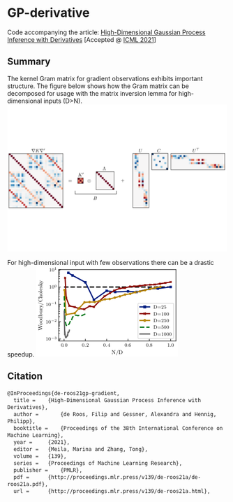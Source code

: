 # GP-derivative 
Code accompanying the article: [High-Dimensional Gaussian Process Inference with Derivatives](https://arxiv.org/abs/2102.07542) [Accepted @ [ICML 2021](https://icml.cc/)]

## Summary
The kernel Gram matrix for gradient observations exhibits important structure. The figure below shows how the Gram matrix can be decomposed for usage with the matrix inversion lemma for high-dimensional inputs (D>N).
![RBF kernel with N=3 and D=10](fig/thumbnail.png "RBF kernel with N=3 and D=10.")

For high-dimensional input with few observations there can be a drastic speedup. 
![runtime comparison](fig/runtime.png "CPU comparison of Woodbury decomposition versus standard Cholesky for different D and N. Values below 1 indicate a speedup.")


## Citation 


```
@InProceedings{de-roos21gp-gradient,
  title =    {High-Dimensional Gaussian Process Inference with Derivatives},
  author =       {de Roos, Filip and Gessner, Alexandra and Hennig, Philipp},
  booktitle =    {Proceedings of the 38th International Conference on Machine Learning},
  year =     {2021},
  editor =   {Meila, Marina and Zhang, Tong},
  volume =   {139},
  series =   {Proceedings of Machine Learning Research},
  publisher =    {PMLR},
  pdf =      {http://proceedings.mlr.press/v139/de-roos21a/de-roos21a.pdf},
  url =      {http://proceedings.mlr.press/v139/de-roos21a.html},
```
